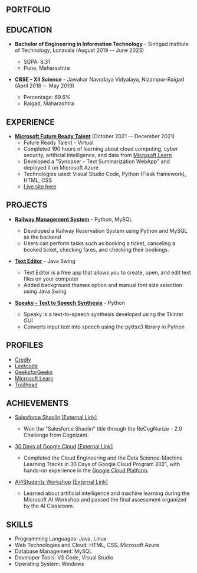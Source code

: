 ## PORTFOLIO

## EDUCATION

- **Bachelor of Engineering in Information Technology** - Sinhgad Institute of Technology, Lonavala (August 2019 -- June 2023)
  - SGPA: 8.31
  - Pune, Maharashtra

- **CBSE - XII Science** - Jawahar Navodaya Vidyalaya, Nizampur-Raigad (April 2018 -- May 2019)
  - Percentage: 69.6%
  - Raigad, Maharashtra

## EXPERIENCE

- [**Microsoft Future Ready Talent**](https://drive.google.com/file/d/14p6cRvEo6U6p_R4WfLoSRYM5U1R8H2tV/view?usp=sharing) (October 2021 -- December 2021)
  - Future Ready Talent - Virtual
  - Completed 190 hours of learning about cloud computing, cyber security, artificial intelligence, and data from [Microsoft Learn](https://docs.microsoft.com/en-us/users/sb-4405/collections)
  - Developed a "Synopser - Text Summarization WebApp" and deployed it on Microsoft Azure
  - Technologies used: Visual Studio Code, Python (Flask framework), HTML, CSS
  - [Live site here](https://synopser.azurewebsites.net/)

## PROJECTS

- [**Railway Management System**](https://github.com/Sushant1209/Railway-Management-System) - Python, MySQL
  - Developed a Railway Reservation System using Python and MySQL as the backend
  - Users can perform tasks such as booking a ticket, canceling a booked ticket, checking fares, and checking their bookings.

- [**Text Editor**](https://github.com/Sushant1209/TextEditor) - Java Swing
  - Text Editor is a free app that allows you to create, open, and edit text files on your computer
  - Added background themes option and manual font size selection using Java Swing

- [**Speaky - Text to Speech Synthesis**](https://github.com/Sushant1209/Text_To_Speech) - Python
  - Speaky is a text-to-speech synthesis developed using the Tkinter GUI
  - Converts input text into speech using the pyttsx3 library in Python

## PROFILES

- [Credly](https://www.credly.com/users/sushant-bagul)
- [Leetcode](https://leetcode.com/sush_at_leetcode/)
- [GeeksforGeeks](https://auth.geeksforgeeks.org/user/sush_at_gfg/practice)
- [Microsoft Learn](https://docs.microsoft.com/en-us/users/sb-4405/)
- [Trailhead](https://trailblazer.me/id/sushant-bagul)

## ACHIEVEMENTS

- [Salesforce Shaolin](https://drive.google.com/file/d/1mwXmE6ZlV8f2ksajnxvLgfLsAJ5U3qWn/view) [[External Link]](https://drive.google.com/file/d/1mwXmE6ZlV8f2ksajnxvLgfLsAJ5U3qWn/view)
  - Won the "Salesforce Shaolin" title through the ReCogNurize - 2.0 Challenge from Cognizant.

- [30 Days of Google Cloud](https://drive.google.com/file/d/1TaNQ3DRXE--ydQyLpCo6o8Q42sbuwYsS/view?usp=drivesdk) [[External Link]](https://drive.google.com/file/d/1TaNQ3DRXE--ydQyLpCo6o8Q42sbuwYsS/view?usp=drivesdk)
  - Completed the Cloud Engineering and the Data Science-Machine Learning Tracks in 30 Days of Google Cloud Program 2021, with hands-on experience in the [Google Cloud Platform](https://www.qwiklabs.com/public_profiles/597bf01f-14c5-4ba6-bcf1-6219022e4dda).

- [AI4Students Workshop](https://drive.google.com/file/d/1TUSSnFWZmtUps1j3QbiTc715WEmTXWiG/view?usp=drivesdk) [[External Link]](https://drive.google.com/file/d/1TUSSnFWZmtUps1j3QbiTc715WEmTXWiG/view?usp=drivesdk)
  - Learned about artificial intelligence and machine learning during the Microsoft AI Workshop and passed the final assessment organized by the AI Classroom.

## SKILLS

- Programming Languages: Java, Linux
- Web Technologies and Cloud: HTML, CSS, Microsoft Azure
- Database Management: MySQL
- Developer Tools: VS Code, Visual Studio
- Operating System: Windows

